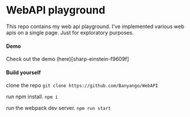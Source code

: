 # WebAPI playground

This repo contains my web api playground. I've implemented various web apis on a single page. Just for exploratory purposes. 

#### Demo

Check out the demo (here)[sharp-einstein-f9609f]


#### Build yourself

clone the repo
`git clone https://github.com/Banyango/WebAPI`

run npm install.
`npm i`

run the webpack dev server.
`npm run start`

